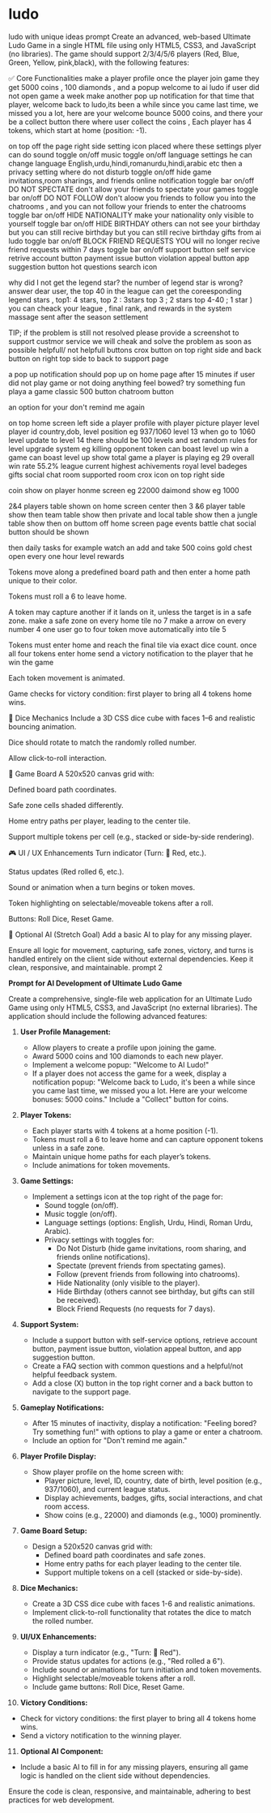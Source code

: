 # ludo
ludo with unique ideas
prompt 
Create an advanced, web-based Ultimate Ludo Game in a single HTML file using only HTML5, CSS3, and JavaScript (no libraries). The game should support 2/3/4/5/6 players (Red, Blue, Green, Yellow, pink,black), with the following features:

✅ Core Functionalities
make a player profile once the player join game they get 5000 coins , 100 diamonds , and a popup welcome to ai ludo 
if user did not open game a week make another pop up notification for that time that player, welcome back to ludo,its been a while since you came last time, we missed you a lot, here are your welcome bounce 5000 coins, and there your be a collect button there where user collect the coins ,
Each player has 4 tokens, which start at home (position: -1).

on top off the page right side setting icon placed where these settings plyer can do sound toggle on/off music toggle on/off language settings he can change language English,urdu,hindi,romanurdu,hindi,arabic etc then a privacy setting where do not disturb toggle on/off hide game invitations,room sharings, and friends online notification toggle bar on/off
DO NOT SPECTATE 
don't allow your friends to spectate your games toggle bar on/off
DO NOT FOLLOW 
don't aloow you friends to follow you into the chatrooms , and you can not follow your friends to enter the chatrooms toggle bar on/off
HIDE NATIONALITY 
make your nationality only visible to yourself toggle bar on/off
HIDE BIRTHDAY 
others can not see your birthday but you can still recive birthday but you can still recive birthday gifts from ai ludo toggle bar on/off
BLOCK FRIEND REQUESTS
YOU will no longer recive friend requests within 7 days toggle bar on/off
support button 
self service 
retrive account button payment issue button violation appeal button app suggestion button
hot questions      search icon 

why did I not get the legend star? the number of legend star is wrong? 
answer 
dear user,
the top 40 in the league can get the coreesponding legend stars , top1: 4 stars, top 2 : 3stars top 3 ; 2 stars  top 4-40 ; 1 star )
you can cheack your league , final rank, and rewards in the system massage sent after the season settlement 

TIP; if the problem is still not resolved please provide a screenshot to support custmor service we will cheak and solve the problem as soon as possible 
helpfull/ not helpfull buttons 
crox button on top right side and back button on right top side to back to support page 

a pop up notification should pop up on home page after 15 minutes if user did not play game or not doing anything
feel bowed? try something fun
playa a game classic 500 button chatroom button 

an option for your don't remind me again

on top home screen left side a player profile with player picture player level 
player id 
country,dob, level position eg 937/1060 level 13 when go to 1060 level update to level 14
there should be 100 levels and set random rules for level upgrade system eg killing opponent token can boast level up win a game can boast level up
show total game a player is playing eg 29 overall win rate 55.2% 
league current highest 
achivements 
royal level
badeges 
gifts 
social 
chat room 
supported room  crox icon on top right side 

coin show on player honme screen eg 22000 daimond show eg 1000

2&4 players table shown on home screen center then 3 &6 player table show  then team table show then private and local table show then a jungle table show 
 then on buttom off home screen page events battle chat social button should be shown 

then daily tasks for example watch an add and take 500 coins gold chest open every one hour 
level rewards 




Tokens move along a predefined board path and then enter a home path unique to their color.

Tokens must roll a 6 to leave home.

A token may capture another if it lands on it, unless the target is in a safe zone.
make a safe zone on every home tile no 7
make a arrow on every number 4 one user go to four token move automatically into tile 5 


Tokens must enter home and reach the final tile via exact dice count.
once all four tokens enter home send a victory notification to the player that he win the game 

Each token movement is animated.

Game checks for victory condition: first player to bring all 4 tokens home wins.

🎲 Dice Mechanics
Include a 3D CSS dice cube with faces 1–6 and realistic bouncing animation.

Dice should rotate to match the randomly rolled number.

Allow click-to-roll interaction.

🎯 Game Board
A 520x520 canvas grid with:

Defined board path coordinates.

Safe zone cells shaded differently.

Home entry paths per player, leading to the center tile.

Support multiple tokens per cell (e.g., stacked or side-by-side rendering).

🎮 UI / UX Enhancements
Turn indicator (Turn: 🔴 Red, etc.).

Status updates (Red rolled 6, etc.).

Sound or animation when a turn begins or token moves.

Token highlighting on selectable/moveable tokens after a roll.

Buttons: Roll Dice, Reset Game.

🧠 Optional AI (Stretch Goal)
Add a basic AI to play for any missing player.

Ensure all logic for movement, capturing, safe zones, victory, and turns is handled entirely on the client side without external dependencies. Keep it clean, responsive, and maintainable.
prompt 2 

**Prompt for AI Development of Ultimate Ludo Game**

Create a comprehensive, single-file web application for an Ultimate Ludo Game using only HTML5, CSS3, and JavaScript (no external libraries). The application should include the following advanced features:

1. **User Profile Management:**
   - Allow players to create a profile upon joining the game.
   - Award 5000 coins and 100 diamonds to each new player.
   - Implement a welcome popup: "Welcome to AI Ludo!"
   - If a player does not access the game for a week, display a notification popup: "Welcome back to Ludo, it's been a while since you came last time, we missed you a lot. Here are your welcome bonuses: 5000 coins." Include a "Collect" button for coins.

2. **Player Tokens:**
   - Each player starts with 4 tokens at a home position (-1).
   - Tokens must roll a 6 to leave home and can capture opponent tokens unless in a safe zone.
   - Maintain unique home paths for each player’s tokens.
   - Include animations for token movements.

3. **Game Settings:**
   - Implement a settings icon at the top right of the page for:
     - Sound toggle (on/off).
     - Music toggle (on/off).
     - Language settings (options: English, Urdu, Hindi, Roman Urdu, Arabic).
     - Privacy settings with toggles for:
       - Do Not Disturb (hide game invitations, room sharing, and friends online notifications).
       - Spectate (prevent friends from spectating games).
       - Follow (prevent friends from following into chatrooms).
       - Hide Nationality (only visible to the player).
       - Hide Birthday (others cannot see birthday, but gifts can still be received).
       - Block Friend Requests (no requests for 7 days).

4. **Support System:**
   - Include a support button with self-service options, retrieve account button, payment issue button, violation appeal button, and app suggestion button.
   - Create a FAQ section with common questions and a helpful/not helpful feedback system.
   - Add a close (X) button in the top right corner and a back button to navigate to the support page.

5. **Gameplay Notifications:**
   - After 15 minutes of inactivity, display a notification: "Feeling bored? Try something fun!" with options to play a game or enter a chatroom.
   - Include an option for "Don't remind me again."

6. **Player Profile Display:**
   - Show player profile on the home screen with:
     - Player picture, level, ID, country, date of birth, level position (e.g., 937/1060), and current league status.
     - Display achievements, badges, gifts, social interactions, and chat room access.
     - Show coins (e.g., 22000) and diamonds (e.g., 1000) prominently.

7. **Game Board Setup:**
   - Design a 520x520 canvas grid with:
     - Defined board path coordinates and safe zones.
     - Home entry paths for each player leading to the center tile.
     - Support multiple tokens on a cell (stacked or side-by-side).

8. **Dice Mechanics:**
   - Create a 3D CSS dice cube with faces 1-6 and realistic animations.
   - Implement click-to-roll functionality that rotates the dice to match the rolled number.

9. **UI/UX Enhancements:**
   - Display a turn indicator (e.g., "Turn: 🔴 Red").
   - Provide status updates for actions (e.g., "Red rolled a 6").
   - Include sound or animations for turn initiation and token movements.
   - Highlight selectable/moveable tokens after a roll.
   - Include game buttons: Roll Dice, Reset Game.

10. **Victory Conditions:**
   - Check for victory conditions: the first player to bring all 4 tokens home wins.
   - Send a victory notification to the winning player.

11. **Optional AI Component:**
   - Include a basic AI to fill in for any missing players, ensuring all game logic is handled on the client side without dependencies.

Ensure the code is clean, responsive, and maintainable, adhering to best practices for web development.
